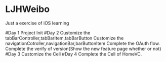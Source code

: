 # LJHWeibo
Just a exercise of iOS learning

#Day 1
Project Init
#Day 2
Customize the tabBarController,tabBarItem,tabBarButton
Customize the navigationCotroller,navigationBar,barButtonItem
Complete the OAuth flow.
Complete the verify of version(Show the new feature page whether or not)
#Day 3
Customize the Cell
#Day 4
Complete the Cell of HomeVC.

